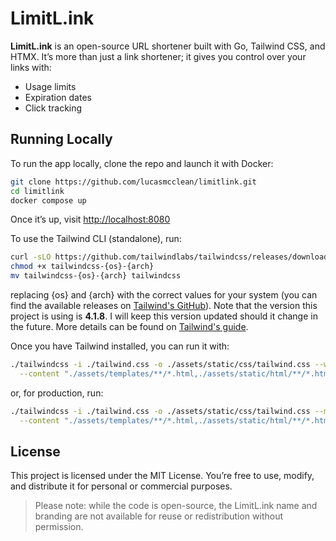 # LimitL.ink

**LimitL.ink** is an open-source URL shortener built with Go, Tailwind CSS, and
HTMX. It’s more than just a link shortener; it gives you control over your
links with:

- Usage limits
- Expiration dates
- Click tracking

## Running Locally

To run the app locally, clone the repo and launch it with Docker:

```bash
git clone https://github.com/lucasmcclean/limitlink.git
cd limitlink
docker compose up
```

Once it’s up, visit [http://localhost:8080](http://localhost:8080)

To use the Tailwind CLI (standalone), run:

```bash
curl -sLO https://github.com/tailwindlabs/tailwindcss/releases/download/v4.1.8/tailwindcss-{os}-{arch}
chmod +x tailwindcss-{os}-{arch}
mv tailwindcss-{os}-{arch} tailwindcss
```

replacing {os} and {arch} with the correct values for your system (you can find
the available releases on
[Tailwind's GitHub](https://github.com/tailwindlabs/tailwindcss/releases/)).
Note that the version this project is using is **4.1.8**. I will keep this
version updated should it change in the future. More details can be found on
[Tailwind's guide](https://tailwindcss.com/blog/standalone-cli).

Once you have Tailwind installed, you can run it with:

```bash
./tailwindcss -i ./tailwind.css -o ./assets/static/css/tailwind.css --watch \
  --content "./assets/templates/**/*.html,./assets/static/html/**/*.html"
```

or, for production, run:

```bash
./tailwindcss -i ./tailwind.css -o ./assets/static/css/tailwind.css --minify \
  --content "./assets/templates/**/*.html,./assets/static/html/**/*.html"
```

## License

This project is licensed under the MIT License. You’re free to use,
modify, and distribute it for personal or commercial purposes.

> Please note: while the code is open-source, the LimitL.ink name and
> branding are not available for reuse or redistribution without permission.
